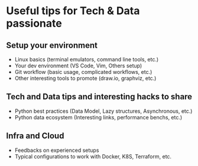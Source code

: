 # Useful tips for Tech & Data passionate

## Setup your environment

- Linux basics (terminal emulators, command line tools, etc.)
- Your dev environment (VS Code, Vim, Others setup)
- Git workflow (basic usage, complicated workflows, etc.)
- Other interesting tools to promote (draw.io, graphviz, etc.)

## Tech and Data tips and interesting hacks to share

- Python best practices (Data Model, Lazy structures, Asynchronous, etc.)
- Python data ecosystem (Interesting links, performance benchs, etc.)

## Infra and Cloud

- Feedbacks on experienced setups
- Typical configurations to work with Docker, K8S, Terraform, etc.
